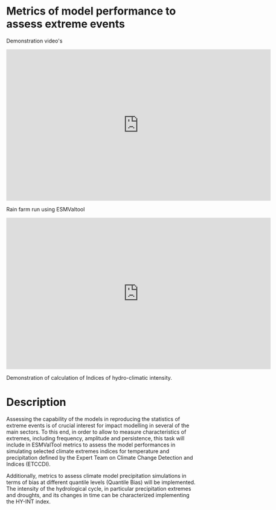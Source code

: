 # Metrics of model performance to assess extreme events

Demonstration video's

<iframe width="700" height="400" src="https://www.youtube.com/embed/P3BCRFipKO0" frameborder="0" gesture="media" allow="encrypted-media" allowfullscreen></iframe>

Rain farm run using ESMValtool

<iframe width="700" height="400" src="https://www.youtube.com/embed/iPrIsomsvD4" frameborder="0" allowfullscreen></iframe>

Demonstration of calculation of Indices of hydro-climatic intensity.

# Description
Assessing the capability of the models in reproducing the statistics of extreme events is of crucial interest for impact modelling in several of the main sectors. To this end, in order to allow to measure characteristics of extremes, including frequency, amplitude and persistence, this task will include in ESMValTool metrics to assess the model performances in simulating selected climate extremes indices for temperature and precipitation defined by the Expert Team on Climate Change Detection and Indices (ETCCDI).

Additionally, metrics to assess climate model precipitation simulations in terms of bias at different quantile levels (Quantile Bias) will be implemented. The intensity of the hydrological cycle, in particular precipitation extremes and droughts, and its changes in time can be characterized implementing the HY-INT index.
